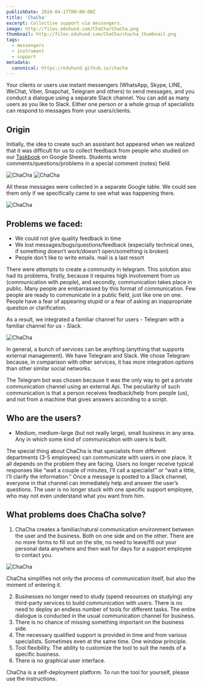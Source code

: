 ```yaml
---
publishDate: 2024-04-17T00:00:00Z
title: 'ChaCha'
excerpt: Collective support via messengers.
image: http://files.eduhund.com/ChaCha/ChaCha.png
thumbnail: http://files.eduhund.com/ChaCha/chacha_thumbnail.png
tags:
  - messengers
  - instrument
  - support
metadata:
  canonical: https://eduhund.github.io/chacha
---
```


Your clients or users use instant messengers (WhatsApp, Skype, LINE, WeChat, Viber, Snapchat, Telegram and others) to send messages, and you conduct a dialogue using a separate Slack channel. You can add as many users as you like to Slack. Either one person or a whole group of specialists can respond to messages from your users/clients.

## Origin 
Initially, the idea to create such an assistant bot appeared when we realized that it was difficult for us to collect feedback from people who studied on our [Taskbook](https://eduhund.gumroad.com/l/bosses?_gl=1*19igkme*_ga*MjA0NjQzODgwMS4xNzEyMjk5MjUw*_ga_6LJN6D94N6*MTcxMzM0MTk2Mi40LjEuMTcxMzM0MzU5OS4wLjAuMA) on Google Sheets. Students wrote comments/questions/problems in a special comment (notes) field. 

![ChaCha](http://files.eduhund.com/ChaCha/bles_comments_1.png) 
![ChaCha](http://files.eduhund.com/ChaCha/tables_comments.png)

All these messages were collected in a separate Google table. We could see them only if we specifically came to see what was happening there.

![ChaCha](http://files.eduhund.com/ChaCha/chacha-messages.png)

## Problems we faced: 

- We could not give quality feedback in time
- We lost messages/bugs/questions/feedback (especially technical ones, if  something doesn’t work/doesn’t open/something is broken)
- People don't like to write emails. mail is a last resort

There were attempts to create a community in telegram. This solution also had its problems, firstly, because it requires high involvement from us (communication with people), and secondly, communication takes place in public. Many people are embarrassed by this format of communication. Few people are ready to communicate in a public field, just like one on one. People have a fear of appearing stupid or a fear of asking an inappropriate question or clarification.

As a result, we integrated a familiar channel for users - Telegram with a familiar channel for us - Slack.

![ChaCha](http://files.eduhund.com/ChaCha/ChaCha_integration.png) 

In general, a bunch of services can be anything (anything that supports external management). We have Telegram and Slack. We chose Telegram because, in comparison with other services, it has more integration options than other similar social networks.

The Telegram bot was chosen because it was the only way to get a private communication channel using an external Api. The peculiarity of such communication is that a person receives feedback/help from people (us), and not from a machine that gives answers according to a script.

## Who are the users?

- Medium, medium-large (but not really large), small business in any area. Any in which some kind of communication with users is built.

The special thing about ChaCha is that specialists from different departments (3-5 employees) can communicate with users in one place. It all depends on the problem they are facing. Users no longer receive typical responses like “wait a couple of minutes, I’ll call a specialist” or “wait a little, I’ll clarify the information.” Once a message is posted to a Slack channel, everyone in that channel can immediately help and answer the user’s questions. The user is no longer stuck with one specific support employee, who may not even understand what you want from him.

## What problems does ChaCha solve?

1. ChaCha creates a familiar/natural communication environment between the user and the business. Both on one side and on the other. There are no more forms to fill out on the site, no need to leave/fill out your personal data anywhere and then wait for days for a support employee to contact you. 

![ChaCha](http://files.eduhund.com/ChaCha/site_form.png) 

ChaCha simplifies not only the process of communication itself, but also the moment of entering it.

2. Businesses no longer need to study (spend resources on studying) any third-party services to build communication with users. There is no need to deploy an endless number of tools for different tasks. The entire dialogue is conducted in the usual communication channel for business.
3. There is no chance of missing something important on the business side.
4. The necessary qualified support is provided in time and from various specialists. Sometimes even at the same time. One window principle.
5. Tool flexibility. The ability to customize the tool to suit the needs of a specific business.
6. There is no graphical user interface.

ChaCha is a self-deployment platform. To run the tool for yourself, please use the instructions.